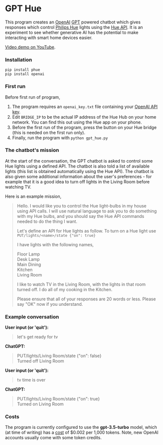 # GPT Hue
This program creates an [OpenAI](https://openai.com/) [GPT](https://en.wikipedia.org/wiki/Generative_pre-trained_transformer) powered chatbot which gives responses which control [Philips Hue](https://www.philips-hue.com/en-gb) lights using the [Hue API](https://github.com/studioimaginaire/phue). It is an experiment to see whether generative AI has the potential to make interacting with smart home devices easier.

[Video demo on YouTube](https://www.youtube.com/watch?v=sAYGKsNVn6Y).

### Installation
```commandline
pip install phue
pip install openai
```
### First run
Before first run of program,
1. The program requires an `openai_key.txt` file containing your [OpenAI API key](https://platform.openai.com/account/api-keys).
2. Edit `BRIDGE_IP` to be the actual IP address of the Hue Hub on your home network. You can find this out using the Hue app on your phone.
3. Before the first run of the program, press the button on your Hue bridge (this is needed on the first run only).
4. Finally, run the program with `python gpt_hue.py`

### The chatbot's mission
At the start of the conversation, the GPT chatbot is asked to control some Hue lights using a defined API. The chatbot is also told a list of available lights (this list is obtained automatically using the Hue API). The chatbot is also given some additional information about the user's preferences - for example that it is a good idea to turn off lights in the Living Room before watching TV.

Here is an example mission,

> Hello.
> I would like you to control the Hue light-bulbs in my house using API calls.
> I will use natural language to ask you to do something with my Hue bulbs, and you should say the Hue API commands needed to do the thing I want.
>
> Let's define an API for Hue lights as follow. To turn on a Hue light use `PUT/lights/<name>/state {"on": true}`
>
> I have lights with the following names,
> 
> Floor Lamp\
> Desk Lamp\
> Main Dining\
> Kitchen\
> Living Room
>
> I like to watch TV in the Living Room, with the lights in that room turned off. I do all of my cooking in the Kitchen.
>
> Please ensure that all of your responses are 20 words or less. 
> Please say "OK" now if you understand.


### Example conversation
**User input (or 'quit'):** 
>let's get ready for tv

**ChatGPT:**
> PUT/lights/Living Room/state {"on": false}\
> Turned off Living Room

**User input (or 'quit'):**
> tv time is over

**ChatGPT:**
> PUT/lights/Living Room/state {"on": true}\
> Turned on Living Room

### Costs
The program is currently configured to use the **gpt-3.5-turbo** model, which (at time of writing) has a [cost](https://openai.com/pricing) of $0.002 per 1,000 tokens. Note, new OpenAI accounts usually come with some token credits.
